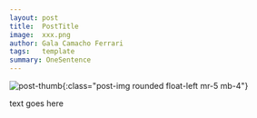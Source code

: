 ```yaml
---
layout: post
title:  PostTitle
image:  xxx.png
author: Gala Camacho Ferrari
tags:   template
summary: OneSentence
---
```


![post-thumb]({{site.baseurl}}/assets/images/thoughts/xxx.png){:class="post-img rounded float-left mr-5 mb-4"}

text goes here

